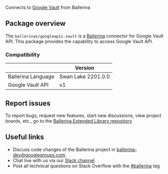 Connects to [Google Vault](https://developers.google.com/vault/reference/rest) from Ballerina

## Package overview
The `ballerinax/googleapis.vault` is a [Ballerina](https://ballerina.io/) connector for Google Vault API.
This package provides the capability to access Google Vault API.

### Compatibility
|                    | Version         |
|--------------------|-----------------|
| Ballerina Language | Swan Lake 2201.0.0| 
| Google Vault API   | v1              |

## Report issues
To report bugs, request new features, start new discussions, view project boards, etc., go to the [Ballerina Extended Library repository](https://github.com/ballerina-platform/ballerina-extended-library)

## Useful links
- Discuss code changes of the Ballerina project in [ballerina-dev@googlegroups.com](mailto:ballerina-dev@googlegroups.com).
- Chat live with us via our [Slack channel](https://ballerina.io/community/slack/).
- Post all technical questions on Stack Overflow with the [#ballerina](https://stackoverflow.com/questions/tagged/ballerina) tag
